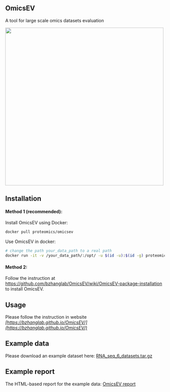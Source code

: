 ## OmicsEV


A tool for large scale omics datasets evaluation

[<img src="https://github.com/bzhanglab/OmicsEV/blob/gh-pages/data/OmicsEV_overview.png" width=500 class="center">](https://bzhanglab.github.io/OmicsEV/)

## Installation

#### Method 1 (recommended):
Install OmicsEV using Docker:
```sh
docker pull proteomics/omicsev
```

Use OmicsEV in docker:
```sh
# change the path your_data_path to a real path
docker run -it -v /your_data_path/:/opt/ -u $(id -u):$(id -g) proteomics/omicsev
```

#### Method 2:

Follow the instruction at https://github.com/bzhanglab/OmicsEV/wiki/OmicsEV-package-installation to install OmicsEV.


## Usage

Please follow the instruction in website *[https://bzhanglab.github.io/OmicsEV/](https://bzhanglab.github.io/OmicsEV/)*

## Example data

Please download an example dataset here: [RNA_seq_6_datasets.tar.gz](https://github.com/bzhanglab/OmicsEV/raw/gh-pages/data/RNA_seq_6_datasets.tar.gz)

## Example report

The HTML-based report for the example data: [OmicsEV report](https://bzhanglab.github.io/OmicsEV/data/example_report.html)

